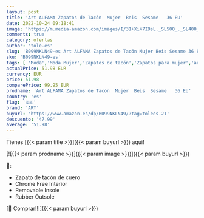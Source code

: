 ```yaml
---
layout: post
title: 'Art ALFAMA Zapatos de Tacón  Mujer  Beis  Sesame   36 EU'
date: 2022-10-24 09:18:41
image: 'https://m.media-amazon.com/images/I/31+Xi47I9sL._SL500_._SL400_.jpg'
comments: true
category: ofertas
author: 'tole.es'
slug: 'B099NKLN49-es Art ALFAMA Zapatos de Tacón Mujer Beis Sesame 36 EU'
sku: 'B099NKLN49-es'
tags: [ 'Moda','Moda Mujer','Zapatos de tacón','Zapatos para mujer','art','zapatos','🇪🇸', ]
actualPrice: 51.98 EUR
currency: EUR
price: 51.98
comparePrice: 99.95 EUR
prodname: 'Art ALFAMA Zapatos de Tacón  Mujer  Beis  Sesame   36 EU'
country: 'es'
flag: '🇪🇸'
brand: 'ART'
buyurl: 'https://www.amazon.es/dp/B099NKLN49/?tag=tolees-21'
descuento: '47.99'
average: '51.98'
---
```


Tienes [{{< param title >}}]({{< param buyurl >}}) aqui!

[![{{< param prodname >}}]({{< param image >}})]({{< param buyurl >}})

🔎:

- Zapato de tacón de cuero
- Chrome Free Interior
- Removable Insole
- Rubber Outsole

[🛒 Comprar!!!]({{< param buyurl >}})
